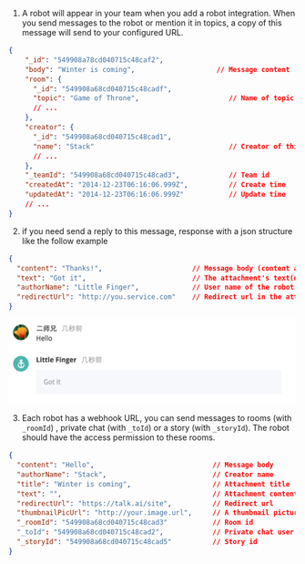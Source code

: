 1. A robot will appear in your team when you add a robot integration. When you send messages to the robot or mention it in topics, a copy of this message will send to your configured URL.


  ```json
  {
      "_id": "549908a78cd040715c48caf2",
      "body": "Winter is coming",                    // Message content
      "room": {
        "_id": "549908a68cd040715c48cadf",
        "topic": "Game of Throne",                      // Name of topic
        // ...
      },
      "creator": {
        "_id": "549908a68cd040715c48cad1",
        "name": "Stack"                                 // Creator of this message
        // ...
      },
      "_teamId": "549908a68cd040715c48cad3",            // Team id
      "createdAt": "2014-12-23T06:16:06.999Z",          // Create time
      "updatedAt": "2014-12-23T06:16:06.999Z"           // Update time
      // ...
  }
  ```

2. if you need send a reply to this message, response with a json structure like the follow example

  ```json
  {
    "content": "Thanks!",                      // Message body (content and text should not both empty)
    "text": "Got it",                          // The attachment's text(display in the attachment field)
    "authorName": "Little Finger",             // User name of the robot (Optional)
    "redirectUrl": "http://you.service.com"    // Redirect url in the attachment (Optional)
  }
  ```

  ![](/images/inte-guide/sample-outgoing-1.png)

3. Each robot has a webhook URL, you can send messages to rooms (with `_roomId`) , private chat (with `_toId`) or a story (with `_storyId`). The robot should have the access permission to these rooms.

  ```json
  {
    "content": "Hello",                             // Message body
    "authorName": "Stack",                          // Creator name
    "title": "Winter is coming",                    // Attachment title
    "text": "",                                     // Attachment content
    "redirectUrl": "https://talk.ai/site",          // Redirect url
    "thumbnailPicUrl": "http://your.image.url",     // A thumbnail picture url
    "_roomId": "549908a68cd040715c48cad3"           // Room id
    "_toId": "549908a68cd040715c48cad2",            // Private chat user id
    "_storyId": "549908a68cd040715c48cad5"          // Story id
  }
  ```
